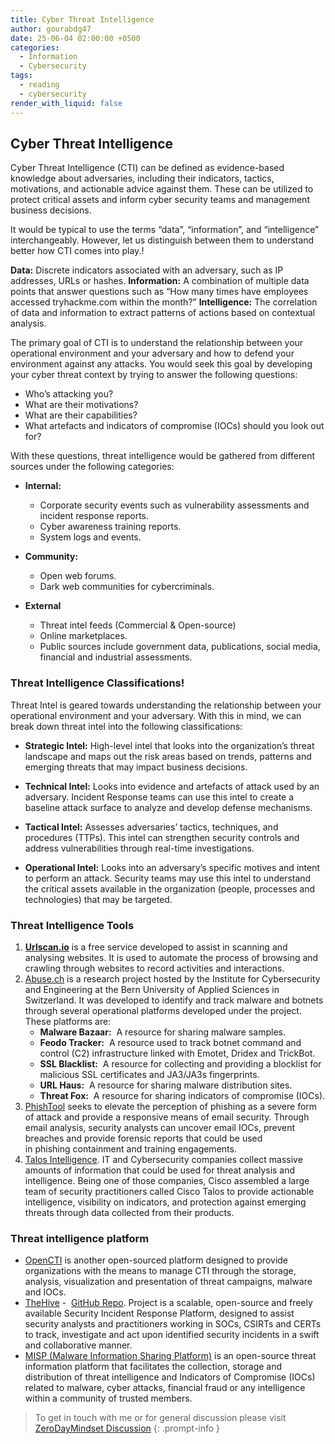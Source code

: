 ```yaml
---
title: Cyber Threat Intelligence
author: gourabdg47
date: 25-06-04 02:00:00 +0500
categories:
  - Information
  - Cybersecurity
tags:
  - reading
  - cybersecurity
render_with_liquid: false
---
```


## Cyber Threat Intelligence

Cyber Threat Intelligence (CTI) can be defined as evidence-based knowledge about adversaries, including their indicators, tactics, motivations, and actionable advice against them. These can be utilized to protect critical assets and inform cyber security teams and management business decisions.

It would be typical to use the terms “data”, “information”, and “intelligence” interchangeably. However, let us distinguish between them to understand better how CTI comes into play.!

**Data:** Discrete indicators associated with an adversary, such as IP addresses, URLs or hashes.
**Information:** A combination of multiple data points that answer questions such as “How many times have employees accessed tryhackme.com within the month?”
**Intelligence:** The correlation of data and information to extract patterns of actions based on contextual analysis.

The primary goal of CTI is to understand the relationship between your operational environment and your adversary and how to defend your environment against any attacks. You would seek this goal by developing your cyber threat context by trying to answer the following questions:  

- Who’s attacking you?
- What are their motivations?
- What are their capabilities?
- What artefacts and indicators of compromise (IOCs) should you look out for?

With these questions, threat intelligence would be gathered from different sources under the following categories:

- **Internal:**
    
    - Corporate security events such as vulnerability assessments and incident response reports.
    - Cyber awareness training reports.
    - System logs and events.
    
- **Community:**
    - Open web forums.
    - Dark web communities for cybercriminals.
    
- **External**
    - Threat intel feeds (Commercial & Open-source)
    - Online marketplaces.
    - Public sources include government data, publications, social media, financial and industrial assessments.

### Threat Intelligence Classifications!
Threat Intel is geared towards understanding the relationship between your operational environment and your adversary. With this in mind, we can break down threat intel into the following classifications:

- **Strategic Intel:** High-level intel that looks into the organization’s threat landscape and maps out the risk areas based on trends, patterns and emerging threats that may impact business decisions.
    
- **Technical Intel:** Looks into evidence and artefacts of attack used by an adversary. Incident Response teams can use this intel to create a baseline attack surface to analyze and develop defense mechanisms.
    
- **Tactical Intel:** Assesses adversaries’ tactics, techniques, and procedures (TTPs). This intel can strengthen security controls and address vulnerabilities through real-time investigations.
    
- **Operational Intel:** Looks into an adversary’s specific motives and intent to perform an attack. Security teams may use this intel to understand the critical assets available in the organization (people, processes and technologies) that may be targeted.


### Threat Intelligence Tools
1. [**Urlscan.io**](https://urlscan.io/) is a free service developed to assist in scanning and analysing websites. It is used to automate the process of browsing and crawling through websites to record activities and interactions.
2. [Abuse.ch](https://abuse.ch/) is a research project hosted by the Institute for Cybersecurity and Engineering at the Bern University of Applied Sciences in Switzerland. It was developed to identify and track malware and botnets through several operational platforms developed under the project. These platforms are:
	- **Malware Bazaar:**  A resource for sharing malware samples.
	- **Feodo Tracker:**  A resource used to track botnet command and control (C2) infrastructure linked with Emotet, Dridex and TrickBot.
	- **SSL Blacklist:**  A resource for collecting and providing a blocklist for malicious SSL certificates and JA3/JA3s fingerprints.
	- **URL Haus:**  A resource for sharing malware distribution sites.
	- **Threat Fox:**  A resource for sharing indicators of compromise (IOCs).
3. [PhishTool](https://www.phishtool.com/) seeks to elevate the perception of phishing as a severe form of attack and provide a responsive means of email security. Through email analysis, security analysts can uncover email IOCs, prevent breaches and provide forensic reports that could be used in phishing containment and training engagements.
4. [Talos Intelligence](https://talosintelligence.com/). IT and Cybersecurity companies collect massive amounts of information that could be used for threat analysis and intelligence. Being one of those companies, Cisco assembled a large team of security practitioners called Cisco Talos to provide actionable intelligence, visibility on indicators, and protection against emerging threats through data collected from their products.

### Threat intelligence platform
- [OpenCTI](https://github.com/OpenCTI-Platform/opencti) is another open-sourced platform designed to provide organizations with the means to manage CTI through the storage, analysis, visualization and presentation of threat campaigns, malware and IOCs.
- [TheHive](https://thehive-project.org/) -  [GitHub Repo](https://github.com/TheHive-Project/TheHive). Project is a scalable, open-source and freely available Security Incident Response Platform, designed to assist security analysts and practitioners working in SOCs, CSIRTs and CERTs to track, investigate and act upon identified security incidents in a swift and collaborative manner.
- [MISP (Malware Information Sharing Platform)](https://www.misp-project.org/) is an open-source threat information platform that facilitates the collection, storage and distribution of threat intelligence and Indicators of Compromise (IOCs) related to malware, cyber attacks, financial fraud or any intelligence within a community of trusted members.



> To get in touch with me or for general discussion please visit [ZeroDayMindset Discussion](https://github.com/orgs/X3N0-G0D/discussions) 
{: .prompt-info }
